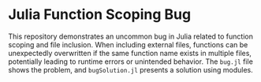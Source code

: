 # Julia Function Scoping Bug

This repository demonstrates an uncommon bug in Julia related to function scoping and file inclusion.  When including external files, functions can be unexpectedly overwritten if the same function name exists in multiple files, potentially leading to runtime errors or unintended behavior.  The `bug.jl` file shows the problem, and `bugSolution.jl` presents a solution using modules.